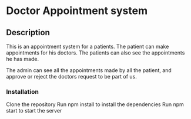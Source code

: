 # Doctor Appointment system

## Description
This is an appointment system for a patients. The patient can make appointments for his doctors. The patients can also see the appointments he has made.

The admin can see all the appointments made by all the patient, and approve or reject the doctors request to be part of us.

### Installation
Clone the repository
Run npm install to install the dependencies
Run npm start to start the server